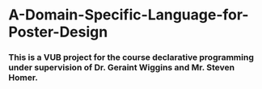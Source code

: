 # A-Domain-Specific-Language-for-Poster-Design
### This is a VUB project for the course declarative programming under supervision of Dr. Geraint Wiggins and Mr. Steven Homer.
